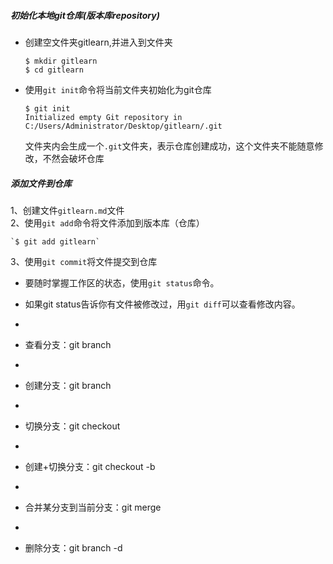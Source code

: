 ##### 初始化本地git仓库(版本库repository)
* 创建空文件夹gitlearn,并进入到文件夹  

  `$ mkdir gitlearn`  
  `$ cd gitlearn`  
  
* 使用`git init`命令将当前文件夹初始化为git仓库 

  `$ git init`    
  `Initialized empty Git repository in C:/Users/Administrator/Desktop/gitlearn/.git`  

   文件夹内会生成一个`.git`文件夹，表示仓库创建成功，这个文件夹不能随意修改，不然会破坏仓库

##### 添加文件到仓库
1、创建文件`gitlearn.md`文件  
2、使用`git add`命令将文件添加到版本库（仓库）  

    `$ git add gitlearn`  
    
3、使用`git commit`将文件提交到仓库

*  要随时掌握工作区的状态，使用`git status`命令。

*  如果git status告诉你有文件被修改过，用`git diff`可以查看修改内容。
*
*  查看分支：git branch
*
*  创建分支：git branch <name>
*
*  切换分支：git checkout <name>
*
*  创建+切换分支：git checkout -b <name>
*
*  合并某分支到当前分支：git merge <name>
*
*  删除分支：git branch -d <name>
